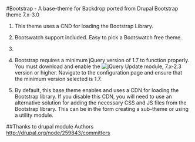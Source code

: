 #Bootstrap - A base-theme for Backdrop ported from Drupal Bootstrap theme 7.x-3.0

1. This theme uses a CND for loading the Bootstrap Library.
2. Bootswatch support included. Easy to pick a Bootswatch free theme.
3. 

1. Bootstrap requires a minimum jQuery version of 1.7 to function properly. You must download and enable the ![jQuery Update](http://drupal.org/project/jquery_update/) module, 7.x-2.3 version or higher. Navigate to the configuration page and ensure that the minimum version selected is 1.7.
2. By default, this base theme enables and uses a CDN for loading the Bootstrap library. If you disable this CDN, you will need to use an alternative solution for adding the necessary CSS and JS files from the Bootstrap library. This can be in the form creating a sub-theme or using a utility module.

##Thanks to drupal module Authors
http://drupal.org/node/259843/committers
